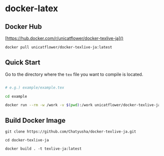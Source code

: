 # docker-latex

## Docker Hub

[https://hub.docker.com/r/unicatflower/docker-texlive-ja]()

```sh
docker pull unicatflower/docker-texlive-ja:latest
```

## Quick Start

 Go to the directory where the `tex` file you want to compile is located.


```sh

# e.g.) example/example.tex

cd example

docker run --rm -w /work -v $(pwd):/work unicatflower/docker-texlive-ja:latest bash -c "ptex2pdf -l example.tex"

```

## Build Docker Image

```
git clone https://github.com/Chatyusha/docker-texlive-ja.git

cd docker-texlive-ja

docker build . -t texlive-ja:latest

```

